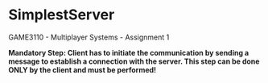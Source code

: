 # SimplestServer
 GAME3110 - Multiplayer Systems - Assignment 1

**Mandatory Step: Client has to initiate the communication by sending a message to establish a connection with the server. This step can be done ONLY by the client and must be performed!**
